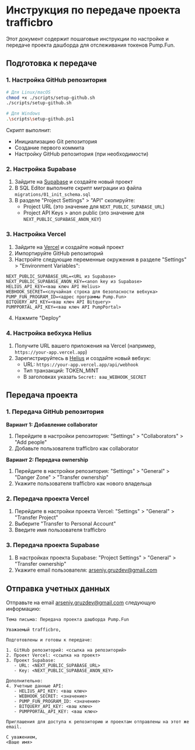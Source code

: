 # Инструкция по передаче проекта trafficbro

Этот документ содержит пошаговые инструкции по настройке и передаче проекта дашборда для отслеживания токенов Pump.Fun.

## Подготовка к передаче

### 1. Настройка GitHub репозитория

```bash
# Для Linux/macOS
chmod +x ./scripts/setup-github.sh
./scripts/setup-github.sh

# Для Windows
.\scripts\setup-github.ps1
```

Скрипт выполнит:
- Инициализацию Git репозитория
- Создание первого коммита
- Настройку GitHub репозитория (при необходимости)

### 2. Настройка Supabase

1. Зайдите на [Supabase](https://supabase.com/) и создайте новый проект
2. В SQL Editor выполните скрипт миграции из файла `migrations/01_init_schema.sql`
3. В разделе "Project Settings" > "API" скопируйте:
   - Project URL (это значение для `NEXT_PUBLIC_SUPABASE_URL`)
   - Project API Keys > anon public (это значение для `NEXT_PUBLIC_SUPABASE_ANON_KEY`)

### 3. Настройка Vercel

1. Зайдите на [Vercel](https://vercel.com/) и создайте новый проект
2. Импортируйте GitHub репозиторий
3. Настройте следующие переменные окружения в разделе "Settings" > "Environment Variables":

```
NEXT_PUBLIC_SUPABASE_URL=<URL из Supabase>
NEXT_PUBLIC_SUPABASE_ANON_KEY=<anon key из Supabase>
HELIUS_API_KEY=<ваш ключ API Helius>
WEBHOOK_SECRET=<случайная строка для безопасности вебхука>
PUMP_FUN_PROGRAM_ID=<адрес программы Pump.Fun>
BITQUERY_API_KEY=<ваш ключ API Bitquery>
PUMPPORTAL_API_KEY=<ваш ключ API PumpPortal>
```

4. Нажмите "Deploy"

### 4. Настройка вебхука Helius

1. Получите URL вашего приложения на Vercel (например, `https://your-app.vercel.app`)
2. Зарегистрируйтесь в [Helius](https://www.helius.dev/) и создайте новый вебхук:
   - URL: `https://your-app.vercel.app/api/webhook`
   - Тип транзакций: TOKEN_MINT
   - В заголовках указать `Secret: ваш_WEBHOOK_SECRET`

## Передача проекта

### 1. Передача GitHub репозитория

**Вариант 1: Добавление collaborator**
1. Перейдите в настройки репозитория: "Settings" > "Collaborators" > "Add people"
2. Добавьте пользователя trafficbro как collaborator

**Вариант 2: Передача ownership**
1. Перейдите в настройки репозитория: "Settings" > "General" > "Danger Zone" > "Transfer ownership"
2. Укажите пользователя trafficbro как нового владельца

### 2. Передача проекта Vercel

1. Перейдите в настройки проекта Vercel: "Settings" > "General" > "Transfer Project"
2. Выберите "Transfer to Personal Account"
3. Введите имя пользователя trafficbro

### 3. Передача проекта Supabase

1. В настройках проекта Supabase: "Project Settings" > "General" > "Transfer ownership"
2. Укажите email пользователя: arseniy.gruzdev@gmail.com

## Отправка учетных данных

Отправьте на email arseniy.gruzdev@gmail.com следующую информацию:

```
Тема письма: Передача проекта дашборда Pump.Fun

Уважаемый trafficbro,

Подготовлены и готовы к передаче:

1. GitHub репозиторий: <ссылка на репозиторий>
2. Проект Vercel: <ссылка на проект>
3. Проект Supabase:
   - URL: <NEXT_PUBLIC_SUPABASE_URL>
   - Key: <NEXT_PUBLIC_SUPABASE_ANON_KEY>

Дополнительно:
4. Учетные данные API:
   - HELIUS_API_KEY: <ваш ключ>
   - WEBHOOK_SECRET: <значение>
   - PUMP_FUN_PROGRAM_ID: <значение>
   - BITQUERY_API_KEY: <ваш ключ>
   - PUMPPORTAL_API_KEY: <ваш ключ>

Приглашения для доступа к репозиторию и проектам отправлены на этот же email.

С уважением,
<Ваше имя> 